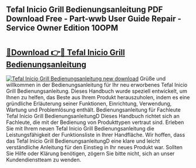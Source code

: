 ## Tefal Inicio Grill Bedienungsanleitung PDF Download Free - Part-wwb User Guide Repair - Service Owner Edition 10OPM

# <h2><a href="http://df00hp.blite.top/?on=Tefal+Inicio+Grill+Bedienungsanleitung">🔗Download 👉🔴 Tefal Inicio Grill Bedienungsanleitung</a></h2>

[![Tefal Inicio Grill Bedienungsanleitung new download](https://i.imgur.com/lujVjoI.png)](http://df00hp.blite.top/?on=Tefal+Inicio+Grill+Bedienungsanleitung)
Grüße und willkommen in der Bedienungsanleitung für Ihr neu erworbenes Tefal Inicio Grill Bedienungsanleitung. Dieses Handbuch wurde speziell entwickelt, um Ihnen zu helfen, das Beste aus Ihrem Produkt herauszuholen, indem es eine gründliche Erläuterung seiner Funktionen, Einrichtung, Verwendung, Wartung und Problemlösung enthält. Bedienungsanleitung für Fachleute Tefal Inicio Grill BedienungsanleitungD Dieses Handbuch richtet sich an Fachleute, die mit der Bedienung von Produkttypen vertraut sind. Erleben Sie mit Ihrem neuen Tefal Inicio Grill Bedienungsanleitung die Leistungsfähigkeit der Funktionsliste in Ihrer Handfläche. Wir hoffen, dass das Tefal Inicio Grill BedienungsanleitungD eine klare und leicht verständliche Anleitung für den Einstieg in Ihr neues Produkt war. Sollten Sie Hilfe oder Klärung benötigen, zögern Sie bitte nicht, sich an unser Kundendienstteam zu wenden.
